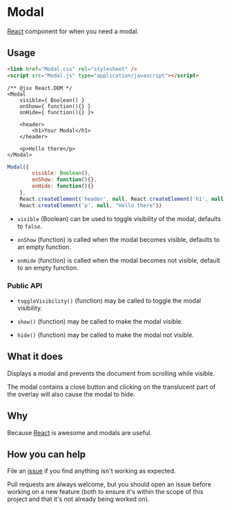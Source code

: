 Modal
=====

[React](http://reactjs.org/) component for when you need a modal.

## Usage

```html
<link href="Modal.css" rel="stylesheet" />
<script src="Modal.js" type="application/javascript"></script>
```

```
/** @jsx React.DOM */
<Modal
	visible={ Boolean() }
	onShow={ function(){} }
	onHide={ function(){} }>

	<header>
		<h1>Your Modal</h1>
	</header>

	<p>Hello there</p>
</Modal>
```

```javascript
Modal({
		visible: Boolean(),
		onShow: function(){},
		onHide: function(){}
	},
	React.createElement('header', null, React.createElement('h1', null, "Your Modal")),
	React.createElement('p', null, "Hello there"))
```

- `visible` (Boolean) can be used to toggle visibility of the modal, defaults to `false`.

- `onShow` (function) is called when the modal becomes visible, defaults to an empty function.

- `onHide` (function) is called when the modal becomes not visible, default to an empty function.

### Public API

- `toggleVisibility()` (function) may be called to toggle the modal visibility.

- `show()` (function) may be called to make the modal visible.

- `hide()` (function) may be called to make the modal not visible.

## What it does

Displays a modal and prevents the document from scrolling while visible.

The modal contains a close button and clicking on the translucent part of the overlay will also cause the modal to hide.

## Why

Because [React](http://reactjs.org/) is awesome and modals are useful.

## How you can help

File an [issue](https://github.com/cupcake/react-modal/issues) if you find anything isn't working as expected.

Pull requests are always welcome, but you should open an issue before working on a new feature (both to ensure it's within the scope of this project and that it's not already being worked on).

